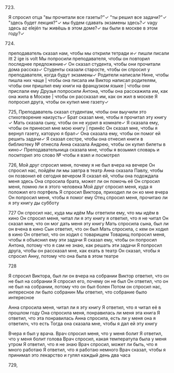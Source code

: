 723.
Я спросил отца "вы прочитали все газеты?"✓
"ты решил все задачи?"✓
"здесь будет лекция?"✓
мы будем сдавать экзамены здесь?✓ vagy здесь az elején
ты живёшь в этом доме?✓
вы были в москве в этом году?✓

724.
преподаватель сказал нам, чтобы мы открили тетради и✓ пишли писали itt 2 ige is volt
Мы попросили преподавателя, чтобы он повторил последнее предложение✓
Он сказал студента, чтобы они прочитали дома рассказ✓
Студенты сказали старосте, чтобы он спросил у преподавателя, когда будут экзамены✓
Родители написали Нине, чтобы пишла них чаще | чтобы она писала им
Виктор написал родителям, чтобы они пришлил ему книги на французком языке  | чтобы они прислали ему
Друзья попросили Антона, чтобы она расскажила им, как она жила в Москве | чтобы он рассказал им, как он жил в москве
Я попросил друга, чтобы он купил мне газету✓

725,
Преподаватель сказал студентам, чтобы они выучили это стихотворение наизусть✓
Брат сказал мне, чтобы я прочитал эту книгу ✓
Мать сказала сыну, чтобы он не курил в комнате✓
Я сказала ему, чтобы он принесил мне мою книгу | принёс
Он сказал мне, чтобы я вернул газету, каторую я брал✓
Она сказала ему, чтобы он помог ей решить задачи✓
Я сказал сестре, чтобы она отнесил книги в библиотеку № отнесла
Анна сказала Андрею, чтобы он купил билеты в кино✓
Преподавательница сказала мне, чтобы я возьмил словарь и посмторил это слово № чтобы я взял и посмотрел

726,
Мой друг спросил меня, почему я не был вчера на вечере 
Он спросил нас, пойдём ли мы завтра в театр
Анна сказала Павлу, чтобы он позвонил её сегодня вечером
Я сказал ей, чтобы она подождала меня здесь
Она спросила брата, может ли он помочь её
Он спросил меня, помню ли я этого человека
Мой друг спросил меня, куда я положил его портфель
Я спросил Виктора, приходил ли он ко мне вчера
Он попросил меня, чтобы я помог ему
Отец спросил меня, прочитаю ли я эту книгу ды субботу

727
Он спросил нас, куда мы идём
Мы ответили ему, что мы идём в кино
Он спросил меня, читал ли я эту книгу
я ответил, что я не читал
Он сказал мне, что он мог дать меня эту книгу
Мать спросила сына, был ли он вчена в кино
Сын ответил, что он был
Мать спросила, с кем он ходил в кино
Он ответил, что он ходил с товарищем
Товарищ попросил меня, чтобы я объяснил ему эти задачи
Я сказал ему, чтобы он попросил Антона, потому что я сам не знаю, как решать эти задачи
Я попросил друга, чтобы он рассказал мне, как ехать в театр
Он сказал, чтобы я спросил Анну, потому что она была в этом театре

728

Я спросил Виктора, был ли он вчера на собрании
Виктор ответил, что он не был на собрании
Я спросил его, почему он не был
Он ответил, что он не был на собрании, потому что он был болен
Потом он спросил нас, интересное ли было собранин
Мы ответил, что собрание было интересное

Анна спросила меня, читал ли я эту книгу
Я ответил, что я читал её в прошлом году
Она спросила меня, понравилась ли меня эта книга
Я ответил, что эта понравилась
Анна спросила, есть ли у меня она
я ответилч, что есть
Тогда она сказала мне, чтобы я дал ей эту книгу

Вчера я был у врача. Врач спросил меня, что у меня болит
Я ответил, что у меня болит голова
Врач спросил, какая температупа была у меня утром
Я ответил, что я не знаю
Врач спросил, может ли быть, что я много работаю
Я ответил, что я работаю немного
Врач сказал, чтобы я принимал это лекарство и гулял каждый день два часа

729,

